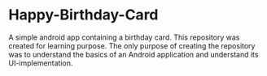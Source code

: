 # Happy-Birthday-Card
A simple android app containing a birthday card. This repository was created for learning purpose.
The only purpose of creating the repository was to understand the basics of an Android application 
and understand its UI-implementation.
